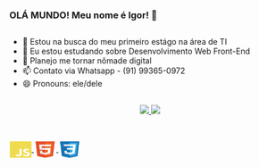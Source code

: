 ### OLÁ MUNDO! Meu nome é Igor! 👋

##

- 🔭 Estou na busca do meu primeiro estágo na área de TI
- 🌱 Eu estou estudando sobre Desenvolvimento Web Front-End
- 🤔 Planejo me tornar nômade digital 
- 📫 Contato via Whatsapp - (91) 99365-0972
- 😄 Pronouns: ele/dele

##

<div align="center">
  <a href="https://github.com/ig-ramos">
  <img height="180em" src="https://github-readme-stats.vercel.app/api?username=ig-ramos&show_icons=true&theme=dracula&include_all_commits=true&count_private=true"/>
  <img height="180em" src="https://github-readme-stats.vercel.app/api/top-langs/?username=ig-ramos&layout=compact&langs_count=7&theme=dracula"/>
</div>
  
  ##
  
  <div style="display: inline_block"><br>
    <img align="center" alt="Igor-Js" height="30" width="40" src="https://raw.githubusercontent.com/devicons/devicon/master/icons/javascript/javascript-plain.svg">
    <img align="center" alt="Igor-HTML" height="30" width="40" src="https://raw.githubusercontent.com/devicons/devicon/master/icons/html5/html5-original.svg">
    <img align="center" alt="Rafa-CSS" height="30" width="40" src="https://raw.githubusercontent.com/devicons/devicon/master/icons/css3/css3-original.svg">
  </div>
